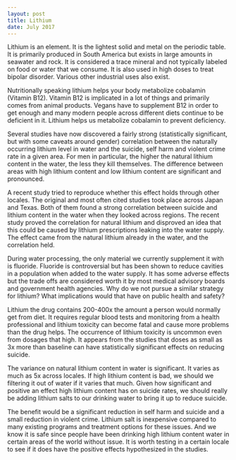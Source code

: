 ```yaml
---
layout: post
title: Lithium
date: July 2017
---
```

Lithium is an element. It is the lightest solid and metal on the periodic table. It is primarily produced in South America but exists in large amounts in seawater and rock. It is considered a trace mineral and not typically labeled on food or water that we consume. It is also used in high doses to treat bipolar disorder. Various other industrial uses also exist.

Nutritionally speaking lithium helps your body metabolize cobalamin (Vitamin B12). Vitamin B12 is implicated in a lot of things and primarily comes from animal products. Vegans have to supplement B12 in order to get enough and many modern people across different diets continue to be deficient in it. Lithium helps us metabolize cobalamin to prevent deficiency.

Several studies have now discovered a fairly strong (statistically significant, but with some caveats around gender) correlation between the naturally occurring lithium level in water and the suicide, self harm and violent crime rate in a given area. For men in particular, the higher the natural lithium content in the water, the less they kill themselves. The difference between areas with high lithium content and low lithium content are significant and pronounced. 

A recent study tried to reproduce whether this effect holds through other locales. The original and most often cited studies took place across Japan and Texas. Both of them found a strong correlation between suicide and lithium content in the water when they looked across regions. The recent study proved the correlation for natural lithium and disproved an idea that this could be caused by lithium prescriptions leaking into the water supply. The effect came from the natural lithium already in the water, and the correlation held.

During water processing, the only material we currently supplement it with is fluoride. Fluoride is controversial but has been shown to reduce cavities in a population when added to the water supply. It has some adverse effects but the trade offs are considered worth it by most medical advisory boards and government health agencies. Why do we not pursue a similar strategy for lithium? What implications would that have on public health and safety?

Lithium the drug contains 200-400x the amount a person would normally get from diet. It requires regular blood tests and monitoring from a health professional and lithium toxicity can become fatal and cause more problems than the drug helps. The occurrence of lithium toxicity is uncommon even from dosages that high. It appears from the studies that doses as small as 3x more than baseline can have statistically significant effects on reducing suicide. 

The variance on natural lithium content in water is significant. It varies as much as 5x across locales. If high lithium content is bad, we should we filtering it out of water if it varies that much. Given how significant and positive an effect high lithium content has on suicide rates, we should really be adding lithium salts to our drinking water to bring it up to reduce suicide.

The benefit would be a significant reduction in self harm and suicide and a small reduction in violent crime. Lithium salt is inexpensive compared to many existing programs and treatment options for these issues. And we know it is safe since people have been drinking high lithium content water in certain areas of the world without issue. It is worth testing in a certain locale to see if it does have the positive effects hypothesized in the studies.